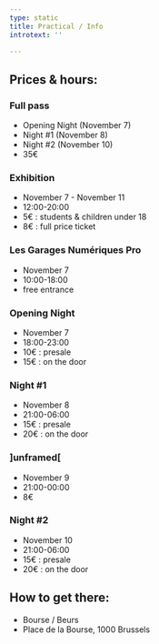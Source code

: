 ```yaml
---
type: static
title: Practical / Info
introtext: ''

---
```

## Prices & hours:

### Full pass

* Opening Night (November 7)
* Night #1 (November 8)
* Night #2 (November 10)
* 35€

### Exhibition

* November 7 - November 11
* 12:00-20:00
* 5€ : students & children under 18
* 8€ : full price ticket

### Les Garages Numériques Pro

* November 7
* 10:00-18:00
* free entrance

### Opening Night

* November 7
* 18:00-23:00
* 10€ : presale
* 15€ : on the door

### Night #1

* November 8
* 21:00-06:00
* 15€ : presale
* 20€ : on the door

### \]unframed\[

* November 9
* 21:00-00:00
* 8€

### Night #2

* November 10
* 21:00-06:00
* 15€ : presale
* 20€ : on the door

## How to get there:

* Bourse / Beurs
* Place de la Bourse, 1000 Brussels